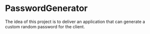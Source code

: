 # PasswordGenerator
 The idea of ​​this project is to deliver an application that can generate a custom random password for the client.
